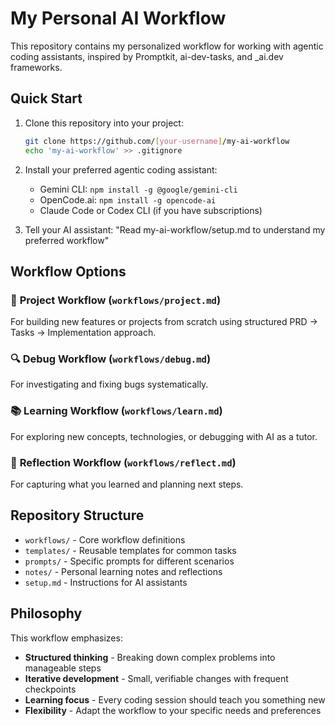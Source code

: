 # My Personal AI Workflow

This repository contains my personalized workflow for working with agentic coding assistants, inspired by Promptkit, ai-dev-tasks, and _ai.dev frameworks.

## Quick Start

1. Clone this repository into your project:
   ```bash
   git clone https://github.com/[your-username]/my-ai-workflow
   echo 'my-ai-workflow' >> .gitignore
   ```

2. Install your preferred agentic coding assistant:
   - Gemini CLI: `npm install -g @google/gemini-cli`
   - OpenCode.ai: `npm install -g opencode-ai`
   - Claude Code or Codex CLI (if you have subscriptions)

3. Tell your AI assistant: "Read my-ai-workflow/setup.md to understand my preferred workflow"

## Workflow Options

### 🎯 **Project Workflow** (`workflows/project.md`)
For building new features or projects from scratch using structured PRD → Tasks → Implementation approach.

### 🔍 **Debug Workflow** (`workflows/debug.md`)  
For investigating and fixing bugs systematically.

### 📚 **Learning Workflow** (`workflows/learn.md`)
For exploring new concepts, technologies, or debugging with AI as a tutor.

### 🔄 **Reflection Workflow** (`workflows/reflect.md`)
For capturing what you learned and planning next steps.

## Repository Structure

- `workflows/` - Core workflow definitions
- `templates/` - Reusable templates for common tasks
- `prompts/` - Specific prompts for different scenarios
- `notes/` - Personal learning notes and reflections
- `setup.md` - Instructions for AI assistants

## Philosophy

This workflow emphasizes:
- **Structured thinking** - Breaking down complex problems into manageable steps
- **Iterative development** - Small, verifiable changes with frequent checkpoints
- **Learning focus** - Every coding session should teach you something new
- **Flexibility** - Adapt the workflow to your specific needs and preferences